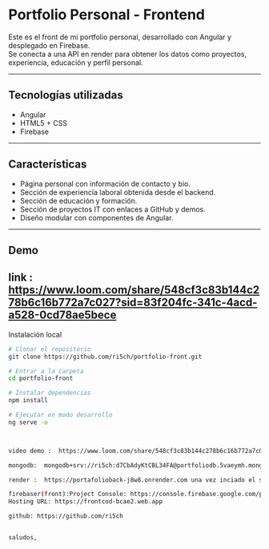#  Portfolio Personal - Frontend

Este es el front de mi portfolio personal, desarrollado con Angular y desplegado en Firebase.  
Se conecta a una API en render para obtener los datos como proyectos, experiencia, educación y perfil personal.

---

## Tecnologías utilizadas
- Angular 
- HTML5 + CSS
- Firebase 

---

##  Características
- Página personal con información de contacto y bio.
- Sección de experiencia laboral obtenida desde el backend.
- Sección de educación y formación.
- Sección de proyectos IT con enlaces a GitHub y demos.
- Diseño modular con componentes de Angular.

---

## Demo

link :  https://www.loom.com/share/548cf3c83b144c278b6c16b772a7c027?sid=83f204fc-341c-4acd-a528-0cd78ae5bece
---

 
 Instalación local
```bash
# Clonar el repositorio
git clone https://github.com/ri5ch/portfolio-front.git

# Entrar a la carpeta
cd portfolio-front

# Instalar dependencias
npm install

# Ejecutar en modo desarrollo
ng serve -o



video demo :  https://www.loom.com/share/548cf3c83b144c278b6c16b772a7c027?sid=83f204fc-341c-4acd-a528-0cd78ae5bece

mongodb:  mongodb+srv://ri5ch:d7CbAdyKtCBL34FA@portfoliodb.5vaeymh.mongodb.net/?retryWrites=true&w=majority&appName=PortfolioDB

render :  https://portafolioback-j8w8.onrender.com una vez inciado el servidor probar con https://portafolioback-j8w8.onrender.com/api/projects o api/projects  api/education 

firebaser(front):Project Console: https://console.firebase.google.com/project/frontcod-bcae2/overview
Hosting URL: https://frontcod-bcae2.web.app

github: https://github.com/ri5ch


saludos,
